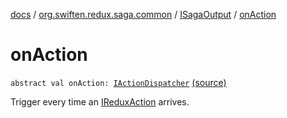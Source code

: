 [docs](../../index.md) / [org.swiften.redux.saga.common](../index.md) / [ISagaOutput](index.md) / [onAction](./on-action.md)

# onAction

`abstract val onAction: `[`IActionDispatcher`](../../org.swiften.redux.core/-i-action-dispatcher.md) [(source)](https://github.com/protoman92/KotlinRedux/tree/master/common/common-saga/src/main/kotlin/org/swiften/redux/saga/common/CommonSaga.kt#L67)

Trigger every time an [IReduxAction](../../org.swiften.redux.core/-i-redux-action.md) arrives.

